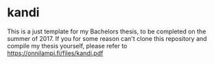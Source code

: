 # kandi


This is a just template for my Bachelors thesis, to be completed on the summer of 2017. If you for some reason can't clone this repository and compile my thesis yourself, please refer to https://onnilampi.fi/files/kandi.pdf
